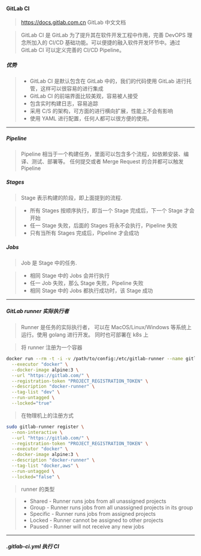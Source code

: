 #### GitLab CI 
>https://docs.gitlab.com.cn  GitLab 中文文档

>GitLab CI 是 GitLab 为了提升其在软件开发工程中作用，完善 DevOPS 理念所加入的 CI/CD 基础功能。可以便捷的融入软件开发环节中。通过 GitLab CI 可以定义完善的 CI/CD Pipeline。

##### 优势
> - GitLab CI 是默认包含在 GitLab 中的，我们的代码使用 GitLab 进行托管，这样可以很容易的进行集成
> - GitLab CI 的前端界面比较美观，容易被人接受
> - 包含实时构建日志，容易追踪
> - 采用 C/S 的架构，可方面的进行横向扩展，性能上不会有影响
> - 使用 YAML 进行配置，任何人都可以很方便的使用。

***

##### Pipeline
>Pipeline 相当于一个构建任务，里面可以包含多个流程，如依赖安装、编译、测试、部署等。 任何提交或者 Merge Request 的合并都可以触发 Pipeline

##### Stages
>Stage 表示构建的阶段，即上面提到的流程.

> - 所有 Stages 按顺序执行，即当一个 Stage 完成后，下一个 Stage 才会开始
> - 任一 Stage 失败，后面的 Stages 将永不会执行，Pipeline 失败
> - 只有当所有 Stages 完成后，Pipeline 才会成功

##### Jobs
>Job 是 Stage 中的任务.

> - 相同 Stage 中的 Jobs 会并行执行
> - 任一 Job 失败，那么 Stage 失败，Pipeline 失败
> - 相同 Stage 中的 Jobs 都执行成功时，该 Stage 成功

***

##### GitLab runner 实际执行者
>Runner 是任务的实际执行者， 可以在 MacOS/Linux/Windows 等系统上运行。使用 golang 进行开发。 同时也可部署在 k8s 上

>将 runner 注册为一个容器

```bash
docker run --rm -t -i -v /path/to/config:/etc/gitlab-runner --name gitlab-runner gitlab/gitlab-runner register \
  --executor "docker" \
  --docker-image alpine:3 \
  --url "https://gitlab.com/" \
  --registration-token "PROJECT_REGISTRATION_TOKEN" \
  --description "docker-runner" \
  --tag-list "dev" \
  --run-untagged \
  --locked="true"
```

>在物理机上的注册方式

```bash
sudo gitlab-runner register \
  --non-interactive \
  --url "https://gitlab.com/" \
  --registration-token "PROJECT_REGISTRATION_TOKEN" \
  --executor "docker" \
  --docker-image alpine:3 \
  --description "docker-runner" \
  --tag-list "docker,aws" \
  --run-untagged \
  --locked="false" \
```

>runner 的类型

> - Shared - Runner runs jobs from all unassigned projects
> - Group - Runner runs jobs from all unassigned projects in its group
> - Specific - Runner runs jobs from assigned projects
> - Locked - Runner cannot be assigned to other projects
> - Paused - Runner will not receive any new jobs

***
##### .gitlab-ci.yml 执行 CI
>